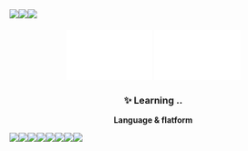 <!--
**jjjjjinseo/jjjjjinseo** is a ✨ _special_ ✨ repository because its `README.md` (this file) appears on your GitHub profile.

Here are some ideas to get you started:

- 🔭 I’m currently working on ...
- 🌱 I’m currently learning ...
- 👯 I’m looking to collaborate on ...
- 🤔 I’m looking for help with ...
- 💬 Ask me about ...
- 📫 How to reach me: ...
- 😄 Pronouns: ...
- ⚡ Fun fact: ...
-->

<div align="center">
<div style="display:flex; flex-direction:row;">
 
 <img src="https://img.shields.io/badge/Instagram-E1306C?style=flat-square&logo=Instagram&logoColor=white"/>
 <a href ="mail to:22020306jinseoyeon@gmail.com">
  <img src="https://img.shields.io/badge/Gmail-EA4335?style=flat-square&logo=Gmail&logoColor=white"/>
 </a>
 <a href="http://wlstj9317.tistory.com">
  <img src="https://img.shields.io/badge/Tistory-ff7f50?style=flat-square&logo=Tistory&logoColor=white"/>
 </a>
</div><br>
<div>
 
<img src="https://raw.githubusercontent.com/jjjjjinseo/github-stats-transparent/output/generated/overview.svg" width="30%"/>
<img src="https://raw.githubusercontent.com/jjjjjinseo/github-stats-transparent/output/generated/languages.svg" width="30%" />
 
### ✨ Learning ..
<p><b>Language & flatform</b></p>
<div style="display:flex; flex-direction:row;">
    <img src="https://img.shields.io/badge/JAVA-007396??style=flat-square&logo=java&logoColor=white">
    <img src="https://img.shields.io/badge/python-3776AB?style=flat-square&logo=python&logoColor=white">
    <img src="https://img.shields.io/badge/javascript-F7DF1E?style=flat-square&logo=javascript&logoColor=black">
    <img src="https://img.shields.io/badge/html5-E34F26?style=flat-square&logo=html5&logoColor=white"> 
 <br>
    <img src="https://img.shields.io/badge/css-1572B6?style=flat-square&logo=css3&logoColor=white"> 
    <img src="https://img.shields.io/badge/Andoid Studio-3DDC84?style=flat-square&logo=android studio&logoColor=white">
    <img src="https://img.shields.io/badge/react-61DAFB?style=flat-square&logo=react&logoColor=black">
    <img src="https://img.shields.io/badge/github-181717?style=flat-square&logo=github&logoColor=white">
</div>
<br>


</div>


